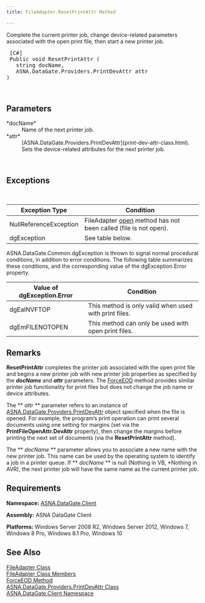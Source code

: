 ```yaml
---
title: FileAdapter.ResetPrintAttr Method

---
```


Complete the current printer job, change device-related parameters associated with the open print file, then start a new printer job.
<pre> [C#] 
 Public void ResetPrintAttr (
   string docName,
   ASNA.DataGate.Providers.PrintDevAttr attr
)

      </pre>

## Parameters

<dl>
        <dt>
 *docName* 
        </dt>
        <dd>Name of the next printer job. </dd>
        <dt>
 *attr* 
        </dt>
        <dd>[ASNA.DataGate.Providers.PrintDevAttr](print-dev-attr-class.html). 
								Sets the device-related attributes for the next printer job.</dd>
</dl>
      <br />

## Exceptions

<br />



| Exception Type | Condition |
| ---- | ---- |
| NullReferenceException | FileAdapter [open](file-adapter-class-open-method.html) method has not been called (file is not open). |
| dgException | See table below. |



ASNA.DataGate.Common.dgException is thrown to signal normal procedural conditions, in addition to error conditions. The following table summarizes these conditions, and the corresponding value of the dgException.Error property.
<br />



| Value of dgException.Error | Condition |
| ---- | ---- |
| dgEaINVFTOP | This method is only valid when used with print files. |
| dgEmFILENOTOPEN | This method can only be used with open print files. |



## Remarks

**ResetPrintAttr** completes the printer job associated with the open print file and begins a new printer job with new printer job properties as specified by the ***docName*** and ***attr*** parameters. The [ForceEOD](file-adapter-class-force-eod-method.html) method provides similar printer job functionality for print files but does not change the job name or device attributes. 

The ** *attr* ** parameter refers to an instance of [ ASNA.DataGate.Providers.PrintDevAttr](print-dev-attr-class.html) object specified when the file is opened. For example, the program’s print operation can print several documents using one setting for margins (set via the **PrintFileOpenAttr.DevAttr** property), then change the margins before printing the next set of documents (via the **ResetPrintAttr** method).

The ** *docName* ** parameter allows you to associate a new name with the new printer job. This name can be used by the operating system to identify a job in a printer queue. If ** *docName* ** is null (Nothing in VB, *Nothing in AVR), the next printer job will have the same name as the current printer job.
## Requirements

**Namespace:** [ASNA.DataGate.Client](datagate-client-namespace.html) 

**Assembly:** ASNA DataGate Client

**Platforms:** Windows Server 2008 R2, Windows Server 2012, Windows 7, Windows 8 Pro, Windows 8.1 Pro, Windows 10
## See Also


[FileAdapter Class](file-adapter-class.html)
      <br />
[FileAdapter Class Members](file-adapter-members.html)
      <br />
[ForceEOD Method](file-adapter-class-force-eod-method.html)
      <br />
[ASNA.DataGate.Providers.PrintDevAttr Class](print-dev-attr-class.html)
      <br />
[ASNA.DataGate.Client Namespace](datagate-client-namespace.html)

